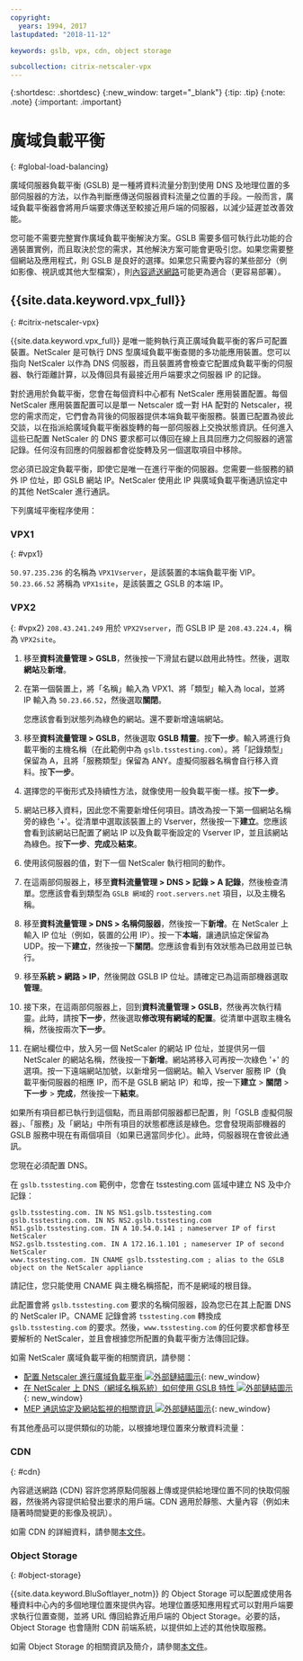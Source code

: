 ```yaml
---
copyright:
  years: 1994, 2017
lastupdated: "2018-11-12"

keywords: gslb, vpx, cdn, object storage

subcollection: citrix-netscaler-vpx
---
```


{:shortdesc: .shortdesc}
{:new_window: target="_blank"}
{:tip: .tip}
{:note: .note}
{:important: .important}

# 廣域負載平衡
{: #global-load-balancing}

廣域伺服器負載平衡 (GSLB) 是一種將資料流量分割到使用 DNS 及地理位置的多部伺服器的方法，以作為判斷應傳送伺服器資料流量之位置的手段。一般而言，廣域負載平衡器會將用戶端要求傳送至較接近用戶端的伺服器，以減少延遲並改善效能。

您可能不需要完整實作廣域負載平衡解決方案。GSLB 需要多個可執行此功能的合適裝置實例，而且取決於您的需求，其他解決方案可能會更吸引您。如果您需要整個網站及應用程式，則 GSLB 是良好的選擇。如果您只需要內容的某些部分（例如影像、視訊或其他大型檔案），則[內容遞送網路](/docs/infrastructure/CDN?topic=CDN-about-content-delivery-networks-cdn-)可能更為適合（更容易部署）。

## {{site.data.keyword.vpx_full}}
{: #citrix-netscaler-vpx}

{{site.data.keyword.vpx_full}} 是唯一能夠執行真正廣域負載平衡的客戶可配置裝置。NetScaler 是可執行 DNS 型廣域負載平衡查閱的多功能應用裝置。您可以指向 NetScaler 以作為 DNS 伺服器，而且裝置將會檢查它配置成負載平衡的伺服器、執行距離計算，以及傳回具有最接近用戶端要求之伺服器 IP 的記錄。

對於適用於負載平衡，您會在每個資料中心都有 NetScaler 應用裝置配置。每個 NetScaler 應用裝置配置可以是單一 Netscaler 或一對 HA 配對的 Netscaler，視您的需求而定，它們會為背後的伺服器提供本端負載平衡服務。裝置已配置為彼此交談，以在指派給廣域負載平衡器旋轉的每一部伺服器上交換狀態資訊。任何進入這些已配置 NetScaler 的 DNS 要求都可以傳回在線上且具回應力之伺服器的適當記錄。任何沒有回應的伺服器都會從旋轉及另一個選取項目中移除。

您必須已設定負載平衡，即使它是唯一在進行平衡的伺服器。您需要一些服務的額外 IP 位址，即 GSLB 網站 IP。NetScaler 使用此 IP 與廣域負載平衡通訊協定中的其他 NetScaler 進行通訊。

下列廣域平衡程序使用：

### VPX1
{: #vpx1}

`50.97.235.236` 的名稱為 `VPX1Vserver`，是該裝置的本端負載平衡 VIP。`50.23.66.52` 將稱為 `VPX1site`，是該裝置之 GSLB 的本端 IP。

### VPX2
{: #vpx2}
`208.43.241.249` 用於 `VPX2Vserver`，而 GSLB IP 是 `208.43.224.4`，稱為 `VPX2site`。

1. 移至**資料流量管理 > GSLB**，然後按一下滑鼠右鍵以啟用此特性。然後，選取**網站**及**新增**。

2. 在第一個裝置上，將「名稱」輸入為 VPX1、將「類型」輸入為 local，並將 IP 輸入為 `50.23.66.52`，然後選取**關閉**。

	您應該會看到狀態列為綠色的網站。還不要新增遠端網站。

3. 移至**資料流量管理 > GSLB**，然後選取 **GSLB 精靈**。按**下一步**。輸入將進行負載平衡的主機名稱（在此範例中為 `gslb.tsstesting.com`）。將「記錄類型」保留為 A，且將「服務類型」保留為 ANY。虛擬伺服器名稱會自行移入資料。按**下一步**。

4. 選擇您的平衡形式及持續性方法，就像使用一般負載平衡一樣。按**下一步**。

5. 網站已移入資料，因此您不需要新增任何項目。請改為按一下第一個網站名稱旁的綠色 '+'。從清單中選取該裝置上的 Vserver，然後按一下**建立**。您應該會看到該網站已配置了網站 IP 以及負載平衡設定的 Vserver IP，並且該網站為綠色。按**下一步**、**完成**及**結束**。

6. 使用該伺服器的值，對下一個 NetScaler 執行相同的動作。

7. 在這兩部伺服器上，移至**資料流量管理 > DNS > 記錄 > A 記錄**，然後檢查清單。您應該會看到類型為 `GSLB 網域`的 `root.servers.net` 項目，以及主機名稱。

8. 移至**資料流量管理 > DNS > 名稱伺服器**，然後按一下**新增**。在 NetScaler 上輸入 IP 位址（例如，裝置的公用 IP）。按一下**本端**，讓通訊協定保留為 UDP。按一下**建立**，然後按一下**關閉**。您應該會看到有效狀態為已啟用並已執行。

9. 移至**系統 > 網路 > IP**，然後開啟 GSLB IP 位址。請確定已為這兩部機器選取**管理**。

10. 接下來，在這兩部伺服器上，回到**資料流量管理 > GSLB**，然後再次執行精靈。此時，請按**下一步**，然後選取**修改現有網域的配置**。從清單中選取主機名稱，然後按兩次**下一步**。

11. 在網址欄位中，放入另一個 NetScaler 的網站 IP 位址，並提供另一個 NetScaler 的網站名稱，然後按一下**新增**。網站將移入可再按一次綠色 '+' 的選項。按一下遠端網站加號，以新增另一個網站。輸入 Vserver 服務 IP（負載平衡伺服器的相應 IP，而不是 GSLB 網站 IP）和埠，按一下**建立** > **關閉** > **下一步** > **完成**，然後按一下**結束**。

如果所有項目都已執行到這個點，而且兩部伺服器都已配置，則「GSLB 虛擬伺服器」、「服務」及「網站」中所有項目的狀態都應該是綠色。您會發現兩部機器的 GSLB 服務中現在有兩個項目（如果已適當同步化）。此時，伺服器現在會彼此通訊。

您現在必須配置 DNS。

在 `gslb.tsstesting.com` 範例中，您會在 tsstesting.com 區域中建立 NS 及中介記錄：

    gslb.tsstesting.com. IN NS NS1.gslb.tsstesting.com
    gslb.tsstesting.com. IN NS NS2.gslb.tsstesting.com
    NS1.gslb.tsstesting.com. IN A 10.54.0.141 ; nameserver IP of first NetScaler
    NS2.gslb.tsstesting.com. IN A 172.16.1.101 ; nameserver IP of second NetScaler
    www.tsstesting.com. IN CNAME gslb.tsstesting.com ; alias to the GSLB object on the NetScaler appliance

請記住，您只能使用 CNAME 與主機名稱搭配，而不是網域的根目錄。

此配置會將 `gslb.tsstesting.com` 要求的名稱伺服器，設為您已在其上配置 DNS 的 NetScaler IP。CNAME 記錄會將 `tsstesting.com` 轉換成 `gslb.tsstesting.com` 的要求。然後，`www.tsstesting.com` 的任何要求都會移至要解析的 NetScaler，並且會根據您所配置的負載平衡方法傳回記錄。

如需 NetScaler 廣域負載平衡的相關資訊，請參閱：
* [配置 Netscaler 進行廣域負載平衡 ![外部鏈結圖示](../../icons/launch-glyph.svg "外部鏈結圖示")](http://support.citrix.com/article/CTX110348){: new_window}
* [在 NetScaler 上 DNS（網域名稱系統）如何使用 GSLB 特性 ![外部鏈結圖示](../../icons/launch-glyph.svg "外部鏈結圖示")](https://support.citrix.com/article/CTX122619){: new_window}
* [MEP 通訊協定及網站監視的相關資訊 ![外部鏈結圖示](../../icons/launch-glyph.svg "外部鏈結圖示")](http://support.citrix.com/article/CTX111081){: new_window}

有其他產品可以提供類似的功能，以根據地理位置來分散資料流量：

### CDN
{: #cdn}

內容遞送網路 (CDN) 容許您將原點伺服器上傳或提供給地理位置不同的快取伺服器，然後將內容提供給發出要求的用戶端。CDN 適用於靜態、大量內容（例如未隨著時間變更的影像及視訊）。

如需 CDN 的詳細資料，請參閱[本文件](/docs/infrastructure/CDN?topic=CDN-getting-started)。

### Object Storage
{: #object-storage}

{{site.data.keyword.BluSoftlayer_notm}} 的 Object Storage 可以配置成使用各種資料中心內的多個地理位置來提供內容。地理位置感知應用程式可以對用戶端要求執行位置查閱，並將 URL 傳回給靠近用戶端的 Object Storage。必要的話，Object Storage 也會隨附 CDN 前端系統，以提供如上述的其他快取服務。

如需 Object Storage 的相關資訊及簡介，請參閱[本文件](/docs/services/cloud-object-storage?topic=cloud-object-storage-about)。
